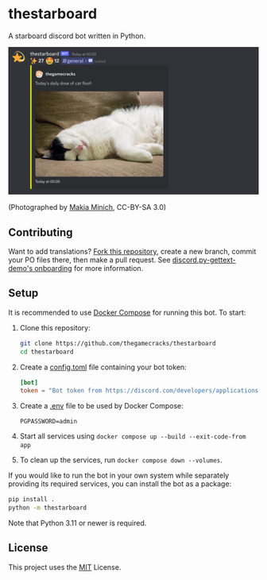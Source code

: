 # thestarboard

A starboard discord bot written in Python.

![Depiction of a user's cat post starred in a starboard channel](/images/demo.png)

(Photographed by [Makia Minich](https://commons.wikimedia.org/w/index.php?curid=81366278), CC-BY-SA 3.0)

## Contributing

Want to add translations? [Fork this repository], create a new branch,
commit your PO files there, then make a pull request.
See [discord.py-gettext-demo's onboarding] for more information.

[Fork this repository]: https://docs.github.com/en/get-started/quickstart/contributing-to-projects
[discord.py-gettext-demo's onboarding]: https://github.com/thegamecracks/discord.py-i18n-demo/blob/main/docs/en/onboarding.md

## Setup

It is recommended to use [Docker Compose] for running this bot.
To start:

1. Clone this repository:

   ```sh
   git clone https://github.com/thegamecracks/thestarboard
   cd thestarboard
   ```

2. Create a [config.toml] file containing your bot token:

   ```toml
   [bot]
   token = "Bot token from https://discord.com/developers/applications"
   ```

3. Create a [.env] file to be used by Docker Compose:

   ```env
   PGPASSWORD=admin
   ```

4. Start all services using `docker compose up --build --exit-code-from app`

5. To clean up the services, run `docker compose down --volumes`.

If you would like to run the bot in your own system while separately
providing its required services, you can install the bot as a package:

```sh
pip install .
python -m thestarboard
```

Note that Python 3.11 or newer is required.

[Docker Compose]: https://docs.docker.com/get-started/08_using_compose/
[config.toml]: /src/thestarboard/config_default.toml
[.env]: /example.env

## License

This project uses the [MIT] License.

[MIT]: /LICENSE
